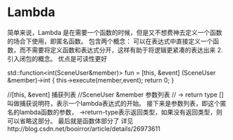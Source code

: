# Lambda

简单来说，Lambda 是在需要一个函数的时候，但是又不想费神去定义一个函数的场合下使用，即匿名函数。
包含两个概念： 可以在表达式中直接定义一个函数，而不需要将定义函数和表达式分开，这样有助于将逻辑更紧凑的表达出来
2.引入闭包的概念。
优点是可读性更好

std::function<int(SceneUser&member)> fun = [this, &event] (SceneUser &member)->int
{
  this->execute(member,event);
  return 0;
}

//[this, &event] 捕获列表
//SceneUser &member 参数列表
// -> return type
[]叫做捕获说明符，表示一个lambda表达式的开始。
接下来是参数列表，即这个匿名的lambda函数的参数，
->return-type表示返回类型，如果没有返回类型，则可以省略这部分。
最后就是函数体部分了
详见http://blog.csdn.net/booirror/article/details/26973611
